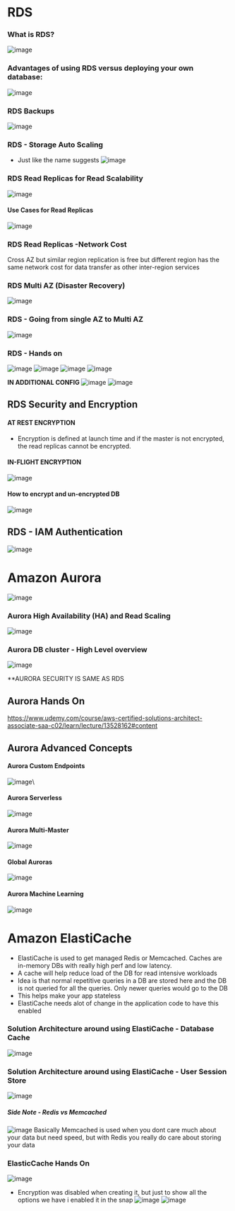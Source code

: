 # RDS
### What is RDS?
![image](https://user-images.githubusercontent.com/43883264/164576619-f115f26a-69fc-4006-bc12-fe831187072a.png)
### Advantages of using RDS versus deploying your own database:
![image](https://user-images.githubusercontent.com/43883264/164576729-06964fc8-66de-4cb1-b8e0-5d6a183e588d.png)
### RDS Backups
![image](https://user-images.githubusercontent.com/43883264/164576799-9c9ea76c-13a3-40da-bfe2-c2da2af53214.png)
### RDS - Storage Auto Scaling
- Just like the name suggests
![image](https://user-images.githubusercontent.com/43883264/164576997-e7ed1077-35af-4582-b926-6372d52717b5.png)

### RDS Read Replicas for Read Scalability

![image](https://user-images.githubusercontent.com/43883264/164578015-dc99e915-2862-4de4-b862-50cc22ddd9c6.png)

#### Use Cases for Read Replicas
![image](https://user-images.githubusercontent.com/43883264/164578229-35fef3d6-5a83-4f3c-b830-817a4c4b4e0a.png)

### RDS Read Replicas -Network Cost
Cross AZ but similar region replication is free but different region has the same network cost for data transfer as other inter-region services

### RDS Multi AZ (Disaster Recovery)
![image](https://user-images.githubusercontent.com/43883264/164578922-b63c8f1f-1dc9-4811-83eb-61b9b372f52c.png)

### RDS - Going from single AZ to Multi AZ
![image](https://user-images.githubusercontent.com/43883264/164579050-d1e69195-aa5f-4cda-a500-c16e4cc1c7b6.png)

### RDS - Hands on
![image](https://user-images.githubusercontent.com/43883264/164579613-0b3d682c-9880-40a3-8d77-c9dfb4b2bf6d.png)
![image](https://user-images.githubusercontent.com/43883264/164579630-28e18786-9187-4728-8bc7-e02f34425404.png)
![image](https://user-images.githubusercontent.com/43883264/164579839-b9e4a22f-81a5-4770-94ce-09fef3c920cf.png)
![image](https://user-images.githubusercontent.com/43883264/164579880-ccbb843d-9c68-4423-b800-048731b9c4ac.png)

**IN ADDITIONAL CONFIG**
![image](https://user-images.githubusercontent.com/43883264/164579934-e71d5d56-0da8-449c-82d9-5e4bbb906101.png)
![image](https://user-images.githubusercontent.com/43883264/164579958-2f375b6c-4520-40f7-8a8b-a4bf8cd430bc.png)

## RDS Security and Encryption
#### AT REST ENCRYPTION
- Encryption is defined at launch time and if the master is not encrypted, the read replicas cannot be encrypted.
#### IN-FLIGHT ENCRYPTION
![image](https://user-images.githubusercontent.com/43883264/164582850-7d3a5385-ec4d-4fd6-8f54-e24367c52951.png)
#### How to encrypt and un-encrypted DB
![image](https://user-images.githubusercontent.com/43883264/164583017-1db0af20-b52d-48ce-b037-e0283fea0625.png)

## RDS - IAM Authentication
![image](https://user-images.githubusercontent.com/43883264/164586047-9184ecd1-852e-40d2-94e9-3d6921213910.png)


# Amazon Aurora
![image](https://user-images.githubusercontent.com/43883264/164586418-a8118d2e-9764-4c6c-880a-a191c751a8d0.png)
### Aurora High Availability (HA) and Read Scaling
![image](https://user-images.githubusercontent.com/43883264/164586709-812e09e0-3f09-4ee9-8ff3-36d0544c8635.png)

### Aurora DB cluster - High Level overview
![image](https://user-images.githubusercontent.com/43883264/164586968-291296ba-6433-4c0d-bcfa-9321fa4b2eda.png)

**AURORA SECURITY IS SAME AS RDS

## Aurora Hands On
https://www.udemy.com/course/aws-certified-solutions-architect-associate-saa-c02/learn/lecture/13528162#content

## Aurora Advanced Concepts
#### Aurora Custom Endpoints
![image](https://user-images.githubusercontent.com/43883264/164947328-8b05a996-a3f1-4d86-87a4-ce196edc9a26.png)\

#### Aurora Serverless
![image](https://user-images.githubusercontent.com/43883264/164947346-7b110e74-7bfa-4f4e-8ca9-7f14d336c9be.png)

#### Aurora Multi-Master
![image](https://user-images.githubusercontent.com/43883264/164947363-930b1e6b-b605-4781-9d87-92a3a22ef6f9.png)

#### Global Auroras
![image](https://user-images.githubusercontent.com/43883264/164947391-6b473a56-e9d3-454b-9f7a-49a8cc1a686d.png)

#### Aurora Machine Learning
![image](https://user-images.githubusercontent.com/43883264/164947423-69839407-f835-4586-a167-e6279af22c2b.png)


# Amazon ElastiCache
- ElastiCache is used to get managed Redis or Memcached. Caches are in-memory DBs with really high perf and low latency.
- A cache will help reduce load of the DB for read intensive workloads
- Idea is that normal repetitive queries in a DB are stored here and the DB is not queried for all the queries. Only newer queries would go to the DB
- This helps make your app stateless
- ElastiCache needs alot of change in the application code to have this enabled
### Solution Architecture around using ElastiCache - Database Cache
![image](https://user-images.githubusercontent.com/43883264/164947535-cce44c74-98ee-479b-8c8c-80d77d01de93.png)

### Solution Architecture around using ElastiCache - User Session Store
![image](https://user-images.githubusercontent.com/43883264/164947578-9ea309e0-a164-43cf-8d13-1bcebb9169a2.png)
##### Side Note - Redis vs Memcached
![image](https://user-images.githubusercontent.com/43883264/164947636-71f0d004-15ee-491f-8089-db04281dfe07.png)
Basically Memcached is used when you dont care much about your data but need speed, but with Redis you really do care about storing your data

### ElasticCache Hands On
![image](https://user-images.githubusercontent.com/43883264/164947804-3f33ccf7-895a-4741-b73a-f9b36303a108.png)
- Encryption was disabled when creating it, but just to show all the options we have i enabled it in the snap
![image](https://user-images.githubusercontent.com/43883264/164947819-cbafa7bb-02e6-41d6-acff-dc68105f60e3.png)
![image](https://user-images.githubusercontent.com/43883264/164947825-a23aff6a-0499-4321-9633-6f5c578d867b.png)



